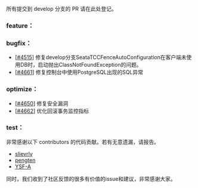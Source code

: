 所有提交到 develop 分支的 PR 请在此处登记。

<!-- 请根据PR的类型添加 `变更记录` 到以下对应位置(feature/bugfix/optimize/test) 下 -->

### feature：

### bugfix：
  - [[#4515](https://github.com/seata/seata/pull/4515)] 修复develop分支SeataTCCFenceAutoConfiguration在客户端未使用DB时，启动抛出ClassNotFoundException的问题。
  - [[#4661](https://github.com/seata/seata/pull/4661)] 修复控制台中使用PostgreSQL出现的SQL异常

### optimize：
  - [[#4650](https://github.com/seata/seata/pull/4650)] 修复安全漏洞
  - [[#4662](https://github.com/seata/seata/pull/4662)] 优化回滚事务监控指标

### test：


非常感谢以下 contributors 的代码贡献。若有无意遗漏，请报告。

<!-- 请确保您的 GitHub ID 在以下列表中 -->
- [slievrly](https://github.com/slievrly)
- [pengten](https://github.com/pengten)
- [YSF-A](https://github.com/YSF-A)

同时，我们收到了社区反馈的很多有价值的issue和建议，非常感谢大家。